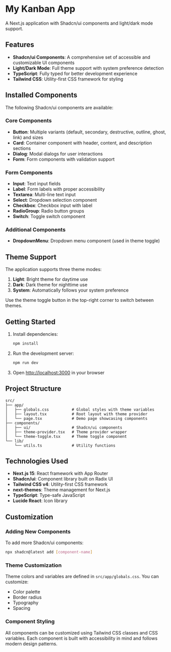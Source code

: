 # My Kanban App

A Next.js application with Shadcn/ui components and light/dark mode support.

## Features

- **Shadcn/ui Components**: A comprehensive set of accessible and customizable UI components
- **Light/Dark Mode**: Full theme support with system preference detection
- **TypeScript**: Fully typed for better development experience
- **Tailwind CSS**: Utility-first CSS framework for styling

## Installed Components

The following Shadcn/ui components are available:

### Core Components

- **Button**: Multiple variants (default, secondary, destructive, outline, ghost, link) and sizes
- **Card**: Container component with header, content, and description sections
- **Dialog**: Modal dialogs for user interactions
- **Form**: Form components with validation support

### Form Components

- **Input**: Text input fields
- **Label**: Form labels with proper accessibility
- **Textarea**: Multi-line text input
- **Select**: Dropdown selection component
- **Checkbox**: Checkbox input with label
- **RadioGroup**: Radio button groups
- **Switch**: Toggle switch component

### Additional Components

- **DropdownMenu**: Dropdown menu component (used in theme toggle)

## Theme Support

The application supports three theme modes:

1. **Light**: Bright theme for daytime use
2. **Dark**: Dark theme for nighttime use
3. **System**: Automatically follows your system preference

Use the theme toggle button in the top-right corner to switch between themes.

## Getting Started

1. Install dependencies:

   ```bash
   npm install
   ```

2. Run the development server:

   ```bash
   npm run dev
   ```

3. Open [http://localhost:3000](http://localhost:3000) in your browser

## Project Structure

```
src/
├── app/
│   ├── globals.css          # Global styles with theme variables
│   ├── layout.tsx           # Root layout with theme provider
│   └── page.tsx             # Demo page showcasing components
├── components/
│   ├── ui/                  # Shadcn/ui components
│   ├── theme-provider.tsx   # Theme provider wrapper
│   └── theme-toggle.tsx     # Theme toggle component
└── lib/
    └── utils.ts             # Utility functions
```

## Technologies Used

- **Next.js 15**: React framework with App Router
- **Shadcn/ui**: Component library built on Radix UI
- **Tailwind CSS v4**: Utility-first CSS framework
- **next-themes**: Theme management for Next.js
- **TypeScript**: Type-safe JavaScript
- **Lucide React**: Icon library

## Customization

### Adding New Components

To add more Shadcn/ui components:

```bash
npx shadcn@latest add [component-name]
```

### Theme Customization

Theme colors and variables are defined in `src/app/globals.css`. You can customize:

- Color palette
- Border radius
- Typography
- Spacing

### Component Styling

All components can be customized using Tailwind CSS classes and CSS variables. Each component is built with accessibility in mind and follows modern design patterns.
